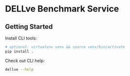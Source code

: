 DELLve Benchmark Service
========================

Getting Started
---------------

Install CLI tools:

```bash
# optional: virtualenv venv && source venv/bin/activate
pip install .
```

Check out CLI help:

```bash
dellve --help
```
